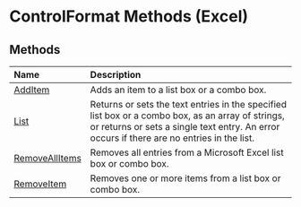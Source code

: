 
# ControlFormat Methods (Excel)

## Methods



|**Name**|**Description**|
|:-----|:-----|
| [AddItem](fffc243b-3f94-14ab-f7b4-83c56325aa5e.md)|Adds an item to a list box or a combo box.|
| [List](8ec9abd2-d5cf-8179-96e9-a8b583bb8bcc.md)|Returns or sets the text entries in the specified list box or a combo box, as an array of strings, or returns or sets a single text entry. An error occurs if there are no entries in the list.|
| [RemoveAllItems](de8e1721-45e1-eca9-d35d-7d72c32dc0bf.md)|Removes all entries from a Microsoft Excel list box or combo box.|
| [RemoveItem](351c2333-9e8c-90a6-90a9-839f43184bb8.md)|Removes one or more items from a list box or combo box.|
